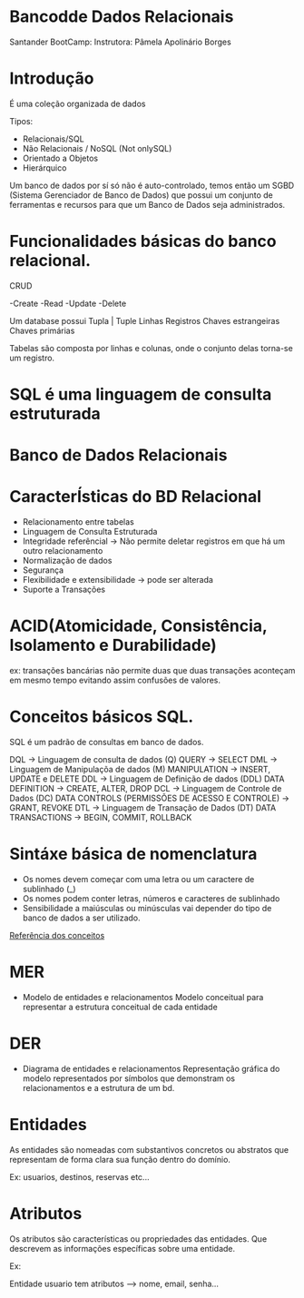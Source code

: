 # Bancodde Dados Relacionais
Santander BootCamp: 
Instrutora: Pâmela Apolinário Borges

# Introdução 

É uma coleção organizada de dados

Tipos: 
- Relacionais/SQL
- Não Relacionais / NoSQL (Not onlySQL)
- Orientado a Objetos
- Hierárquico

Um banco de dados por sí só não é auto-controlado, temos então um SGBD (Sistema Gerenciador de Banco de Dados) que possui um conjunto de ferramentas e recursos para que um Banco de Dados seja administrados.

# Funcionalidades básicas do banco relacional.

CRUD

-Create 
-Read
-Update
-Delete

Um database possui Tupla | Tuple
Linhas
Registros
Chaves estrangeiras
Chaves primárias

Tabelas são composta por linhas e colunas, onde o conjunto delas torna-se um registro.

# SQL é uma linguagem de consulta estruturada

# Banco de Dados Relacionais

# CaracterÍsticas do BD Relacional

- Relacionamento entre tabelas
- Linguagem de Consulta Estruturada
- Integridade referêncial -> Não permite deletar registros em que há um outro relacionamento
- Normalização de dados
- Segurança
- Flexibilidade e extensibilidade -> pode ser alterada 
- Suporte a Transações 

# ACID(Atomicidade, Consistência, Isolamento e Durabilidade)
ex: transações bancárias não permite duas que duas transações aconteçam em mesmo tempo evitando assim confusões de valores. 


# Conceitos básicos SQL.
SQL é um padrão de consultas em banco de dados.

DQL -> Linguagem de consulta de dados (Q) QUERY
    -> SELECT
DML -> Linguagem de Manipulaçõa de dados (M) MANIPULATION
    -> INSERT, UPDATE e DELETE
DDL -> Linguagem de Definição de dados (DDL) DATA DEFINITION
    -> CREATE, ALTER, DROP
DCL -> Linguagem de Controle de Dados (DC) DATA CONTROLS (PERMISSÕES DE ACESSO E CONTROLE)
    -> GRANT, REVOKE
DTL -> Linguagem de Transação de Dados (DT) DATA TRANSACTIONS
    -> BEGIN, COMMIT, ROLLBACK    

# Sintáxe básica de nomenclatura

- Os nomes devem começar com uma letra ou um caractere de sublinhado (_)
- Os nomes podem conter letras, números e caracteres de sublinhado
- Sensibilidade a maiúsculas ou minúsculas vai depender do tipo de banco de dados a ser utilizado.

[Referência dos conceitos](https://www.sqltutorial.org/)

# MER 
- Modelo de entidades e relacionamentos
Modelo conceitual para representar a estrutura conceitual de cada entidade

# DER

- Diagrama de entidades e relacionamentos
Representação gráfica do modelo representados por símbolos que demonstram os relacionamentos e a estrutura de um bd.

# Entidades 

As entidades são nomeadas com substantivos concretos ou abstratos que representam de forma clara sua função dentro do domínio.

Ex: usuarios, destinos, reservas etc...

# Atributos 

Os atributos são características ou propriedades das entidades. Que descrevem as informações específicas sobre uma entidade.


Ex: 

Entidade usuario tem atributos --> nome, email, senha...




